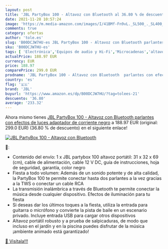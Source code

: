 ```yaml
---
layout: post
title: 'JBL PartyBox 100 - Altavoz con Bluetooth al 36.80 % de descuento'
date: 2021-11-28 10:57:24
image: 'https://m.media-amazon.com/images/I/41BMf-Fn9vL._SL500_._SL400_.jpg'
comments: true
category: ofertas
author: 'tole.es'
slug: 'B00DCJW7HU-es JBL PartyBox 100 - Altavoz con Bluetooth parlantes con...'
sku: 'B00DCJW7HU-es'
tags: [ 'Electrónica','Equipos de audio y Hi-Fi','Microcadenas','altavoz','bluetooth','jbl', ]
actualPrice: 188.97 EUR
currency: EUR
price: 188.97
comparePrice: 299.0 EUR
prodname: 'JBL PartyBox 100 - Altavoz con Bluetooth  parlantes con efectos de luces  adaptador de corriente  negro'
country: 'es'
flag: '🇪🇸'
brand: 'JBL'
buyurl: 'https://www.amazon.es/dp/B00DCJW7HU/?tag=tolees-21'
descuento: '36.80'
average: '233.32'
---
```


Ahora mismo tienes [JBL PartyBox 100 - Altavoz con Bluetooth  parlantes con efectos de luces  adaptador de corriente  negro](https://www.amazon.es/dp/B00DCJW7HU/?tag=tolees-21) a 188.97 EUR (original: 299.0 EUR) (36.80 %  de descuento) en el siguiente enlace!

[![JBL PartyBox 100 - Altavoz con Bluetooth](https://m.media-amazon.com/images/I/41BMf-Fn9vL._SL500_._SL400_.jpg)](https://www.amazon.es/dp/B00DCJW7HU/?tag=tolees-21)

🔎:

- Contenido del envío: 1 x JBL partybox 100 altavoz portátil: 31 x 32 x 69 (cm), cable de alimentación, cable 12 V DC, guía de instrucciones, hoja de seguridad, garantía, color negro
- Fiesta a todo volumen: Además de un sonido potente y de alta calidad, la PartyBox 100 te permite conectar hasta dos parlantes a la vez gracias a la TWS o conectar un cable RCA
- La transmisión inalámbrica a través de Bluetooth te permite conectar la música desde cualquier dispositivo. Efectos de iluminación para tu fiesta
- Si deseas dar los últimos toques a la fiesta, utiliza la entrada para guitarra o micrófono y convierte la pista de baile en un escenario privado. Incluye entrada USB para cargar otros dispositivos
- Altavoz portátil robusto y a prueba de salpicaduras, de modo que incluso en el jardín y en la piscina puedes disfrutar de la música ¡ambiente animado está garantizado!

[🛒 Visítala!!!](https://www.amazon.es/dp/B00DCJW7HU/?tag=tolees-21)
